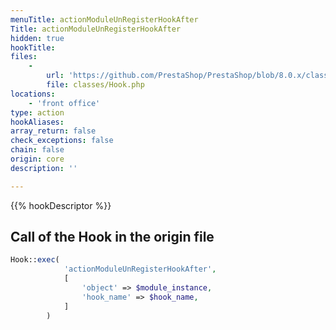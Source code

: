 ```yaml
---
menuTitle: actionModuleUnRegisterHookAfter
Title: actionModuleUnRegisterHookAfter
hidden: true
hookTitle: 
files:
    -
        url: 'https://github.com/PrestaShop/PrestaShop/blob/8.0.x/classes/Hook.php'
        file: classes/Hook.php
locations:
    - 'front office'
type: action
hookAliases: 
array_return: false
check_exceptions: false
chain: false
origin: core
description: ''

---
```


{{% hookDescriptor %}}

## Call of the Hook in the origin file

```php
Hook::exec(
            'actionModuleUnRegisterHookAfter',
            [
                'object' => $module_instance,
                'hook_name' => $hook_name,
            ]
        )
```
